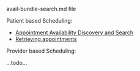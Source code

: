 avail-bundle-search.md file

Patient based Scheduling:

- [Appointment Availability Discovery and Search](patient-scheduling.html#appointment-availability-discovery-and-search)
- [Retrieving appointments](patient-scheduling.html#retrieving-appointments)

Provider based Scheduling:

...todo...
    
